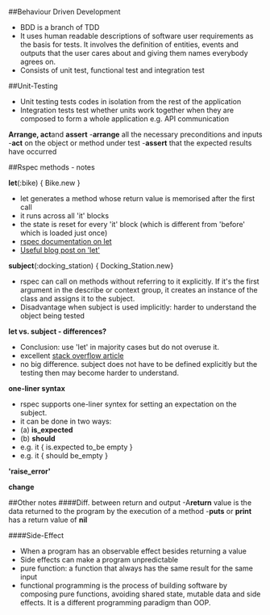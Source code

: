 ##Behaviour Driven Development
- BDD is a branch of TDD
- It uses human readable descriptions of software user requirements as the basis for tests. It involves the definition of entities, events and outputs that the user cares about and giving them names everybody agrees on.
- Consists of unit test, functional test and integration test

##Unit-Testing
- Unit testing tests codes in isolation from the rest of the application 
- Integration tests test whether units work together when they are composed to form a whole application e.g. API communication

**Arrange, act**and **assert**
-**arrange** all the necessary preconditions and inputs
-**act** on the object or method under test
-**assert** that the expected results have occurred

##Rspec methods - notes

**let**(:bike) { Bike.new }
- let generates a method whose return value is memorised after the first call
- it runs across all 'it' blocks
- the state is reset for every 'it' block (which is different from  'before' which is loaded just once)
- [rspec documentation on let](https://www.rubydoc.info/github/rspec/rspec-core/RSpec%2FCore%2FMemoizedHelpers%2FClassMethods%3Alet)
- [Useful blog post on 'let'](https://medium.com/@tomkadwill/all-about-rspec-let-a3b642e08d39)

**subject**(:docking_station) { Docking_Station.new}
- rspec can call on methods without referring to it explicitly. If it's the first argument in the describe or context group, it creates an instance of the class and assigns it to the subject.
- Disadvantage when subject is used implicitly: harder to understand the object being tested

 **let vs. subject - differences?**
 - Conclusion: use 'let' in majority cases but do not overuse it.
 - excellent [stack overflow article](https://stackoverflow.com/questions/38437162/whats-the-difference-between-rspecs-subject-and-let-when-should-they-be-used)
 -  no big difference. subject does not have to be defined explicitly but the testing then may become harder to understand.

 **one-liner syntax**
 - rspec supports one-liner syntex for setting an expectation on the subject. 
 - it can be done in two ways: 
 - (a) **is_expected**
 - (b) **should**
 - e.g. it { is.expected to_be empty }
 - e.g. it { should be_empty }

**'raise_error'**

**change**

##Other notes
####Diff. between return and output
-A**return** value is the data returned to the program by the execution of a method
-**puts** or **print** has a return value of **nil**

####Side-Effect
- When a program has an observable effect besides returning a value
- Side effects can make a program unpredictable
- pure function: a function that always has the same result for the same input
- functional programming is the process of building software by composing pure functions, avoiding shared state, mutable data and side effects. It is a different programming paradigm than OOP.